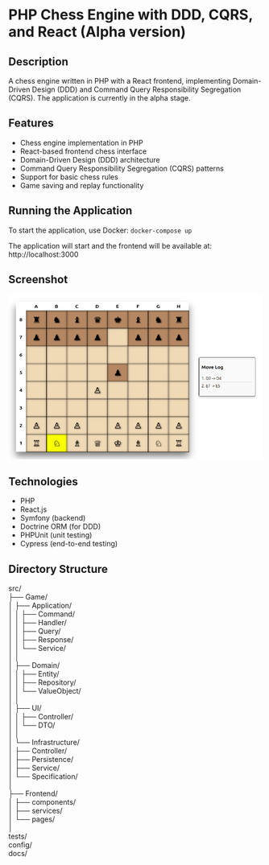 # PHP Chess Engine with DDD, CQRS, and React (Alpha version)

## Description
A chess engine written in PHP with a React frontend, implementing Domain-Driven Design (DDD) and Command Query Responsibility Segregation (CQRS). The application is currently in the alpha stage.

## Features
- Chess engine implementation in PHP  
- React-based frontend chess interface  
- Domain-Driven Design (DDD) architecture  
- Command Query Responsibility Segregation (CQRS) patterns  
- Support for basic chess rules  
- Game saving and replay functionality

## Running the Application

To start the application, use Docker:
`docker-compose up`

The application will start and the frontend will be available at:
http://localhost:3000

## Screenshot

![Screenshot](screen.png)

## Technologies
- PHP  
- React.js  
- Symfony (backend)  
- Doctrine ORM (for DDD)  
- PHPUnit (unit testing)  
- Cypress (end-to-end testing)

## Directory Structure

src/<br>
├── Game/<br>
│   ├── Application/<br>
│   │   ├── Command/<br>
│   │   ├── Handler/<br>
│   │   ├── Query/<br>
│   │   ├── Response/<br>
│   │   └── Service/<br>
│   │<br>
│   ├── Domain/<br>
│   │   ├── Entity/<br>
│   │   ├── Repository/<br>
│   │   └── ValueObject/<br>
│   │<br>
│   ├── UI/<br>
│   │   ├── Controller/<br>
│   │   └── DTO/<br>
│   │<br>
│   └── Infrastructure/<br>
│       ├── Controller/<br>
│       ├── Persistence/<br>
│       ├── Service/<br>
│       └── Specification/<br>
│<br>
├── Frontend/<br>
│   ├── components/<br>
│   ├── services/<br>
│   └── pages/<br>
│<br>
tests/<br>
config/<br>
docs/<br>
